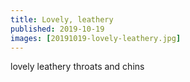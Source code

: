```yaml
---
title: Lovely, leathery
published: 2019-10-19
images: [20191019-lovely-leathery.jpg]
---
```


lovely leathery throats and chins
